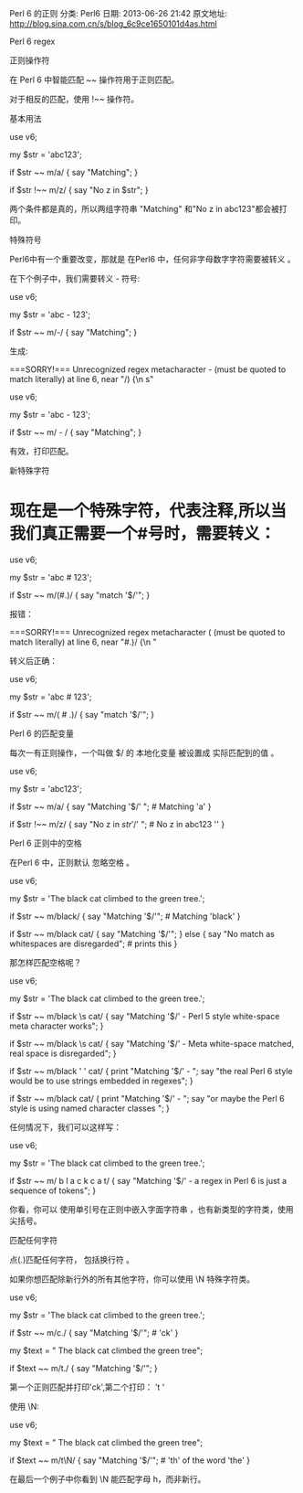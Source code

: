 Perl 6 的正则
分类: Perl6
日期: 2013-06-26 21:42
原文地址: http://blog.sina.com.cn/s/blog_6c9ce1650101d4as.html


Perl 6 regex


正则操作符

在 Perl 6 中智能匹配 ~~ 操作符用于正则匹配。

对于相反的匹配，使用 !~~ 操作符。

 

基本用法

 

use v6;

my $str = 'abc123';

if $str ~~ m/a/ {
      say "Matching";
}

if $str !~~ m/z/ {
      say "No z in $str";
}


两个条件都是真的，所以两组字符串 "Matching" 和"No z in abc123"都会被打印。



特殊符号

Perl6中有一个重要改变，那就是 在Perl6 中，任何非字母数字字符需要被转义 。

在下个例子中，我们需要转义 - 符号:


use v6;

my $str = 'abc - 123';

if $str ~~ m/-/ {
      say "Matching";
}


生成:


===SORRY!===
Unrecognized regex metacharacter - (must be quoted to match literally) at line 6, near "/) {\n      s"

 

use v6;

my $str = 'abc - 123';

if $str ~~ m/ \- / {
      say "Matching";
}


有效，打印匹配。

 

新特殊字符

# 现在是一个特殊字符，代表注释,所以当我们真正需要一个#号时，需要转义：

use v6;

my $str = 'abc # 123';

if $str ~~ m/(#.)/ {
      say "match '$/'";
}


报错：


===SORRY!===
Unrecognized regex metacharacter ( (must be quoted to match literally) at line 6, near "#.)/ {\n    "


转义后正确：


use v6;

my $str = 'abc # 123';

if $str ~~ m/( \# .)/ {
      say "match '$/'";
}

 
Perl 6 的匹配变量

每次一有正则操作，一个叫做 $/ 的 本地化变量 被设置成 实际匹配到的值 。

use v6;

my $str = 'abc123';

if $str ~~ m/a/ {
      say "Matching    '$/' ";            # Matching  'a'
}

if $str !~~ m/z/ {
      say "No z in $str    '$/' ";    # No z in abc123  ''
}

 

 

Perl 6 正则中的空格

在Perl 6 中，正则默认 忽略空格 。


use v6;

my $str = 'The black cat climbed to the green tree.';

if $str ~~ m/black/ {
      say "Matching '$/'";        # Matching 'black'
}

if $str ~~ m/black cat/ {
      say "Matching '$/'";
} else {
      say "No match as whitespaces are disregarded";  # prints this
}


那怎样匹配空格呢？


use v6;

my $str = 'The black cat climbed to the green tree.';

if $str ~~ m/black \s cat/ {
      say "Matching '$/' - Perl 5 style white-space meta character works";
}

if $str ~~ m/black \s cat/ {
      say "Matching '$/' - Meta white-space matched, real space is disregarded";
}

if $str ~~ m/black  ' '   cat/ {
      print "Matching '$/' - ";
      say "the real Perl 6 style would be to use strings embedded in regexes";
}

if $str ~~ m/black cat/ {
      print "Matching '$/' - ";
      say "or maybe the Perl 6 style is using named character classes ";
}


任何情况下，我们可以这样写：

use v6;

my $str = 'The black cat climbed to the green tree.';

if $str ~~ m/  b l a c k c a t/ {
      say "Matching '$/' - a regex in Perl 6 is just a sequence of tokens";
}

 

你看，你可以 使用单引号在正则中嵌入字面字符串 ，也有新类型的字符类，使用尖括号。


匹配任何字符

点(.)匹配任何字符， 包括换行符 。

如果你想匹配除新行外的所有其他字符，你可以使用 \N 特殊字符类。


use v6;

my $str = 'The black cat climbed to the green tree.';

if $str ~~ m/c./ {
      say "Matching '$/'";          # 'ck'
}

my $text = "
The black cat
climbed the green tree";

if $text ~~ m/t./ {
      say "Matching '$/'";
}


第一个正则匹配并打印'ck',第二个打印：
't
'


使用 \N:


use v6;

my $text = "
The black cat
climbed the green tree";

if $text ~~ m/t\N/ {
      say "Matching '$/'";        # 'th'      of the word 'the'
}


在最后一个例子中你看到 \N 能匹配字母 h，而非新行。